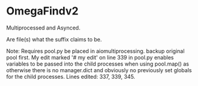 # OmegaFindv2
Multiprocessed and Asynced.

Are file(s) what the suffix claims to be.

Note: Requires pool.py be placed in aiomultiprocessing. backup original pool first.
My edit marked '# my edit' on line 339 in pool.py enables variables to be passed into
the child processes when using pool.map() as otherwise there is no manager.dict and
obviously no previously set globals for the child processes.
Lines edited: 337, 339, 345.
